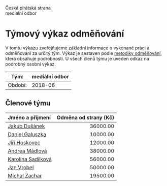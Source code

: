 Česká pirátská strana  
mediální odbor

Týmový výkaz odměňování
===========================

V tomtu výkazu zveřejňujeme základní informace o vykonané práci a odměňování
za určitý tým. Výkaz je sestaven podle [metodiky odměňování][metodika],
která obsahuje podrobnosti. U všech členů týmu je uveden odkaz na podrobný osobní výkaz.

Tým:                     | mediální odbor
-----------------------  | --------------------
Období:                  | 2018-06

Členové týmu
--------------

| Jméno a příjmení                          |   Odměna od strany (Kč) |
|:------------------------------------------|------------------------:|
| [Jakub Dušánek](jakub-dusanek/)           |                36000.00 |
| [Daniel Galuszka](daniel-galuszka/)       |                10000.00 |
| [Jiří Hoskovec](jiri-hoskovec/)           |                12000.00 |
| [Andrea Mádlová](andrea-madlova/)         |                38000.00 |
| [Karolína Sadílková](karolina-sadilkova/) |                56000.00 |
| [Jan Vrobel](jan-vrobel/)                 |                50000.00 |
| [Michal Zachar](michal-zachar/)           |                19500.00 |


[metodika]: https://redmine.pirati.cz/projects/po/wiki/Odmenovani
